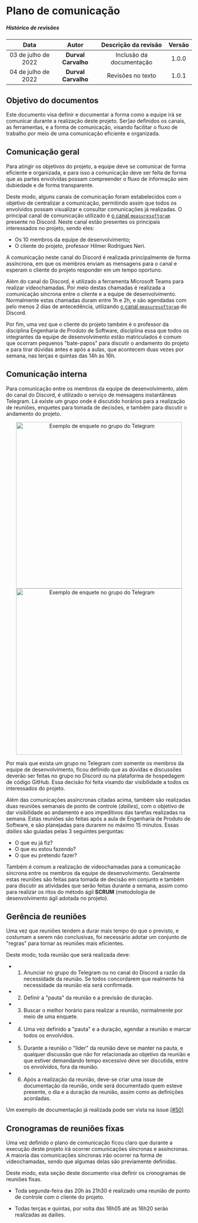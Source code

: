 # Plano de comunicação

##### Histórico de revisões

| Data | Autor | Descrição da revisão | Versão |
| :--: | :---: | :------------------: | :----: |
| 03 de julho de 2022 | **Durval Carvalho** | Inclusão da documentação | 1.0.0 |
| 04 de julho de 2022 | **Durval Carvalho** | Revisões no texto | 1.0.1 |

## Objetivo do documentos

Este documento visa definir e documentar a forma como a equipe irá se comunicar durante a realização deste projeto. Ser]ao definidos os canais, as ferramentas, e a forma de comunicação, visando facilitar o fluxo de trabalho por meio de uma comunicação eficiente e organizada.

## Comunicação geral

Para atingir os objetivos do projeto, a equipe deve se comunicar de forma eficiente e organizada, e para isso a comunicação deve ser feita de forma que as partes envolvidas possam compreender o fluxo de informação sem dubiedade e de forma transparente.

Deste modo, alguns canais de comunicação foram estabelecidos com o objetivo de centralizar a comunicação, permitindo assim que todos os envolvidos possam visualizar e consultar comunicações já realizadas. O principal canal de comunicação utilizado é [o canal `measuresoftgram`](https://discord.com/channels/983525905085370368/983525905542565991) presente no Discord. Neste canal estão presentes os principais interessados no projeto, sendo eles:

* Os 10 membros da equipe de desenvolvimento;
* O cliente do projeto, professor Hilmer Rodrigues Neri.

A comunicação neste canal do Discord é realizada principalmente de forma assíncrona, em que os membros enviam as mensagens para o canal e esperam o cliente do projeto responder em um tempo oportuno.

Além do canal do Discord, é utilizado a ferramenta Microsoft Teams para realizar videochamadas. Por meio destas chamadas é realizada a comunicação síncrona entre o cliente e a equipe de desenvolvimento. Normalmente estas chamadas duram entre 1h e 2h, e são agendadas com pelo menos 2 dias de antecedência, utilizando [o canal `measuresoftgram`](https://discord.com/channels/983525905085370368/983525905542565991) do Discord.

Por fim, uma vez que o cliente do projeto também é o professor da disciplina Engenharia de Produto de Software, disciplina essa que todos os integrantes da equipe de desenvolvimento estão matriculados é comum que ocorram pequenos "bate-papos" para discutir o andamento do projeto e para tirar dúvidas antes e após a aulas, que acontecem duas vezes por semana, nas terças e quintas das 14h às 16h.

## Comunicação interna

Para comunicação entre os membros da equipe de desenvolvimento, além do canal do Discord, é utilizado o serviço de mensagens instantâneas Telegram. Lá existe um grupo onde é discutido horários para a realização de reuniões, enquetes para tomada de decisões, e também para discutir o andamento do projeto.

<p align="center">
    <img src="assets/images/plano_de_comunicacao/exemplo-enquente-telegram.png" alt="Exemplo de enquete no grupo do Telegram" height="450">
    <img src="assets/images/plano_de_comunicacao/exemplo-de-lembrete-no-telegram.png" alt="Exemplo de enquete no grupo do Telegram" height="450">
</p>

Por mais que exista um grupo no Telegram com somente os membros da equipe de desenvolvimento, ficou definido que as dúvidas e discussões deverão ser feitas no grupo no Discord ou na plataforma de hospedagem de código GitHub. Essa decisão foi feita visando dar visibilidade a todos os interessados do projeto.

Além das comunicações assíncronas citadas acima, também são realizadas duas reuniões semanais de ponto de controle (_dailies_), com o objetivo de dar visibilidade ao andamento e aos impeditivos das tarefas realizadas na semana. Estas reuniões são feitas após a aula de Engenharia de Produto de Software, e são planejadas para durarem no máximo 15 minutos. Essas _dailies_ são guiadas pelas 3 seguintes perguntas:

* O que eu já fiz?
* O que eu estou fazendo?
* O que eu pretendo fazer?

Também é comum a realização de videochamadas para a comunicação síncrona entre os membros da equipe de desenvolvimento. Geralmente estas reuniões são feitas para tomada de decisão em conjunto e também para discutir as atividades que serão feitas durante a semana, assim como para realizar os ritos do método ágil **SCRUM** (metodologia de desenvolvimento ágil adotada no projeto).

## Gerência de reuniões

Uma vez que reuniões tendem a durar mais tempo do que o previsto, e costumam a serem não conclusivas, foi necessário adotar um conjunto de "regras" para tornar as reuniões mais eficientes.

Deste modo, toda reunião que será realizada deve:

* 1. Anunciar no grupo do Telegram ou no canal do Discord a razão da necessidade da reunião. Se todos concordarem que realmente há necessidade da reunião ela será confirmada.
* 2. Definir a "pauta" da reunião e a previsão de duração.
* 3. Buscar o melhor horário para realizar a reunião, normalmente por meio de uma enquete.
* 4. Uma vez definido a "pauta" e a duração, agendar a reunião e marcar todos os envolvidos.
* 5. Durante a reunião o "líder" da reunião deve se manter na pauta, e qualquer discussão que não for relacionada ao objetivo da reunião e que estiver demandando tempo excessivo deve ser discutida, entre os envolvidos, fora da reunião.
* 6. Após a realização da reunião, deve-se criar uma issue de documentação da reunião, onde será documentado quem esteve presente, o dia e a duração da reunião, assim como as definições acordadas.

Um exemplo de documentação já realizada pode ser vista na issue [[#50]](https://github.com/fga-eps-mds/2022-1-MeasureSoftGram-Doc/issues/50)

## Cronogramas de reuniões fixas

Uma vez definido o plano de comunicação ficou claro que durante a execução deste projeto irá ocorrer comunicações síncronas e assíncronas. A maioria das comunicações síncronas irão ocorrer na forma de videochamadas, sendo que algumas delas são previamente definidas.

Deste modo, esta seção deste documento visa definir os cronogramas de reuniões fixas.

* Toda segunda-feira das 20h às 21h30 é realizado uma reunião de ponto de controle com o cliente do projeto.

* Todas terças e quintas, por volta das 16h05 até as 16h20 serão realizadas as dailies.